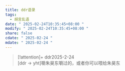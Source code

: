 ```yaml
---
title: ddr语录
tags:
  - 胡言乱语
date: " 2025-02-24T10:35:45+08:00 "
modify: " 2025-02-24T10:35:45+08:00 "
share: false
cdate: " 2025-02-24 "
mdate: " 2025-02-24 "
---
```


>[!attention]+ ddr2025-2-24  
>[ddr $\to$ yht]嚼朱昊东嚼过的，或者你可以喂给朱昊东
